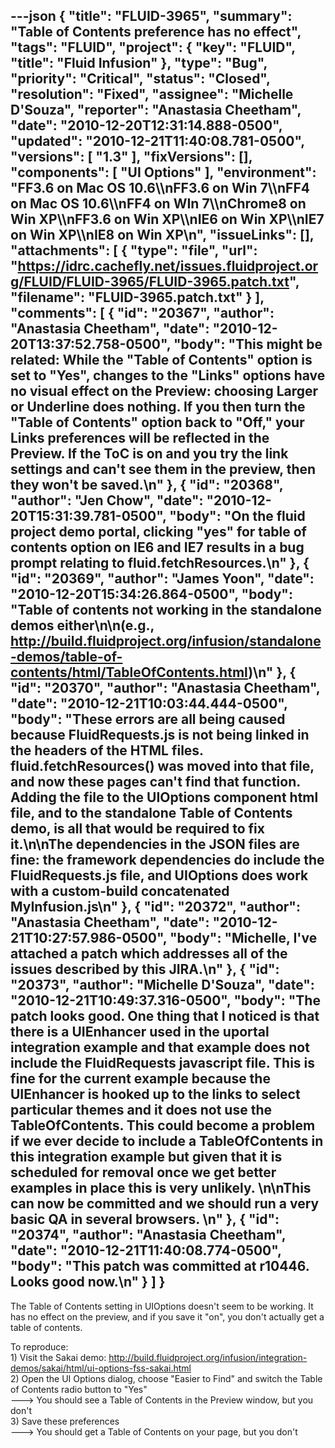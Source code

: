 ---json
{
  "title": "FLUID-3965",
  "summary": "Table of Contents preference has no effect",
  "tags": "FLUID",
  "project": {
    "key": "FLUID",
    "title": "Fluid Infusion"
  },
  "type": "Bug",
  "priority": "Critical",
  "status": "Closed",
  "resolution": "Fixed",
  "assignee": "Michelle D'Souza",
  "reporter": "Anastasia Cheetham",
  "date": "2010-12-20T12:31:14.888-0500",
  "updated": "2010-12-21T11:40:08.781-0500",
  "versions": [
    "1.3"
  ],
  "fixVersions": [],
  "components": [
    "UI Options"
  ],
  "environment": "FF3.6 on Mac OS 10.6\\\nFF3.6 on Win 7\\\nFF4 on Mac OS 10.6\\\nFF4 on WIn 7\\\nChrome8 on Win XP\\\nFF3.6 on Win XP\\\nIE6 on Win XP\\\nIE7 on Win XP\\\nIE8 on Win XP\n",
  "issueLinks": [],
  "attachments": [
    {
      "type": "file",
      "url": "https://idrc.cachefly.net/issues.fluidproject.org/FLUID/FLUID-3965/FLUID-3965.patch.txt",
      "filename": "FLUID-3965.patch.txt"
    }
  ],
  "comments": [
    {
      "id": "20367",
      "author": "Anastasia Cheetham",
      "date": "2010-12-20T13:37:52.758-0500",
      "body": "This might be related: While the \"Table of Contents\" option is set to \"Yes\", changes to the \"Links\" options have no visual effect on the Preview: choosing Larger or Underline does nothing. If you then turn the \"Table of Contents\" option back to \"Off,\" your Links preferences will be reflected in the Preview. If the ToC is on and you try the link settings and can't see them in the preview, then they  won't be saved.\n"
    },
    {
      "id": "20368",
      "author": "Jen Chow",
      "date": "2010-12-20T15:31:39.781-0500",
      "body": "On the fluid project demo portal, clicking \"yes\" for table of contents option on IE6 and IE7 results in a bug prompt relating to fluid.fetchResources.\n"
    },
    {
      "id": "20369",
      "author": "James Yoon",
      "date": "2010-12-20T15:34:26.864-0500",
      "body": "Table of contents not working in the standalone demos either\n\n(e.g., <http://build.fluidproject.org/infusion/standalone-demos/table-of-contents/html/TableOfContents.html>)\n"
    },
    {
      "id": "20370",
      "author": "Anastasia Cheetham",
      "date": "2010-12-21T10:03:44.444-0500",
      "body": "These errors are all being caused because FluidRequests.js is not being linked in the headers of the HTML files. fluid.fetchResources() was moved into that file, and now these pages can't find that function. Adding the file to the UIOptions component html file, and to the standalone Table of Contents demo, is all that would be required to fix it.\n\nThe dependencies in the JSON files are fine: the framework dependencies do include the FluidRequests.js file, and UIOptions does work with a custom-build concatenated MyInfusion.js\n"
    },
    {
      "id": "20372",
      "author": "Anastasia Cheetham",
      "date": "2010-12-21T10:27:57.986-0500",
      "body": "Michelle, I've attached a patch which addresses all of the issues described by this JIRA.\n"
    },
    {
      "id": "20373",
      "author": "Michelle D'Souza",
      "date": "2010-12-21T10:49:37.316-0500",
      "body": "The patch looks good. One thing that I noticed is that there is a UIEnhancer used in the uportal integration example and that example does not include the FluidRequests javascript file. This is fine for the current example because the UIEnhancer is hooked up to the links to select particular themes and it does not use the TableOfContents. This could become a problem if we ever decide to include a TableOfContents in this integration example but given that it is scheduled for removal once we get better examples in place this is very unlikely.&#x20;\n\nThis can now be committed and we should run a very basic QA in several browsers.&#x20;\n"
    },
    {
      "id": "20374",
      "author": "Anastasia Cheetham",
      "date": "2010-12-21T11:40:08.774-0500",
      "body": "This patch was committed at r10446. Looks good now.\n"
    }
  ]
}
---
The Table of Contents setting in UIOptions doesn't seem to be working. It has no effect on the preview, and if you save it "on", you don't actually get a table of contents.

To reproduce:\
1\) Visit the Sakai demo: <http://build.fluidproject.org/infusion/integration-demos/sakai/html/ui-options-fss-sakai.html>\
2\) Open the UI Options dialog, choose "Easier to Find" and switch the Table of Contents radio button to "Yes"\
\---> You should see a Table of Contents in the Preview window, but you don't\
3\) Save these preferences\
\---> You should get a Table of Contents on your page, but you don't

        